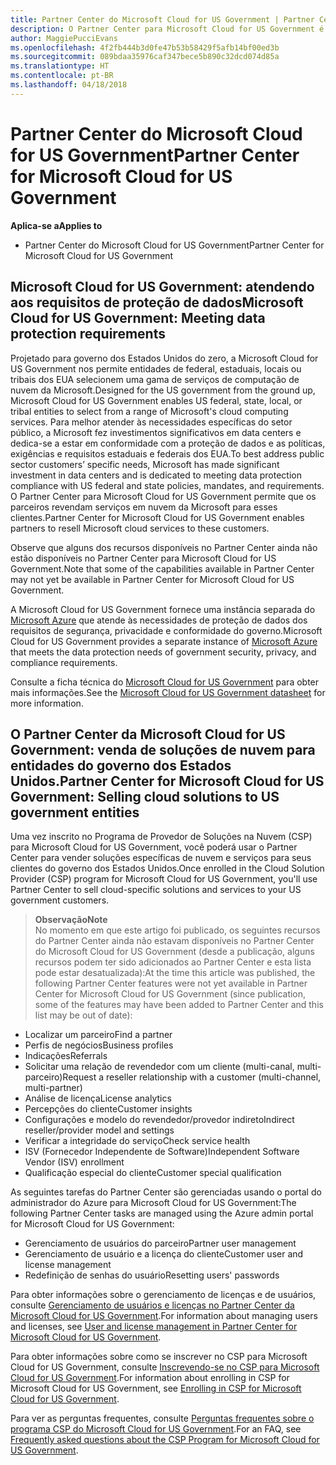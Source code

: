```yaml
---
title: Partner Center do Microsoft Cloud for US Government | Partner Center do Microsoft Cloud for US Government
description: O Partner Center para Microsoft Cloud for US Government é o portal de empresas para parceiros da Microsoft que deseja oferecer soluções de nuvem da Microsoft para clientes que trabalham com agências governamentais dentro dos Estados Unidos.
author: MaggiePucciEvans
ms.openlocfilehash: 4f2fb444b3d0fe47b53b58429f5afb14bf00ed3b
ms.sourcegitcommit: 089bdaa35976caf347bece5b890c32dcd074d85a
ms.translationtype: HT
ms.contentlocale: pt-BR
ms.lasthandoff: 04/18/2018
---
```

# <a name="partner-center-for-microsoft-cloud-for-us-government"></a><span data-ttu-id="acc7d-103">Partner Center do Microsoft Cloud for US Government</span><span class="sxs-lookup"><span data-stu-id="acc7d-103">Partner Center for Microsoft Cloud for US Government</span></span>

**<span data-ttu-id="acc7d-104">Aplica-se a</span><span class="sxs-lookup"><span data-stu-id="acc7d-104">Applies to</span></span>**

-  <span data-ttu-id="acc7d-105">Partner Center do Microsoft Cloud for US Government</span><span class="sxs-lookup"><span data-stu-id="acc7d-105">Partner Center for Microsoft Cloud for US Government</span></span>

## <a name="microsoft-cloud-for-us-government-meeting-data-protection-requirements"></a><span data-ttu-id="acc7d-106">Microsoft Cloud for US Government: atendendo aos requisitos de proteção de dados</span><span class="sxs-lookup"><span data-stu-id="acc7d-106">Microsoft Cloud for US Government: Meeting data protection requirements</span></span> 

<span data-ttu-id="acc7d-107">Projetado para governo dos Estados Unidos do zero, a Microsoft Cloud for US Government nos permite entidades de federal, estaduais, locais ou tribais dos EUA selecionem uma gama de serviços de computação de nuvem da Microsoft.</span><span class="sxs-lookup"><span data-stu-id="acc7d-107">Designed for the US government from the ground up, Microsoft Cloud for US Government enables US federal, state, local, or tribal entities to select from a range of Microsoft's cloud computing services.</span></span> <span data-ttu-id="acc7d-108">Para melhor atender às necessidades específicas do setor público, a Microsoft fez investimentos significativos em data centers e dedica-se a estar em conformidade com a proteção de dados e as políticas, exigências e requisitos estaduais e federais dos EUA.</span><span class="sxs-lookup"><span data-stu-id="acc7d-108">To best address public sector customers’ specific needs, Microsoft has made significant investment in data centers and is dedicated to meeting data protection compliance with US federal and state policies, mandates, and requirements.</span></span> <span data-ttu-id="acc7d-109">O Partner Center para Microsoft Cloud for US Government permite que os parceiros revendam serviços em nuvem da Microsoft para esses clientes.</span><span class="sxs-lookup"><span data-stu-id="acc7d-109">Partner Center for Microsoft Cloud for US Government enables partners to resell Microsoft cloud services to these customers.</span></span>

<span data-ttu-id="acc7d-110">Observe que alguns dos recursos disponíveis no Partner Center ainda não estão disponíveis no Partner Center para Microsoft Cloud for US Government.</span><span class="sxs-lookup"><span data-stu-id="acc7d-110">Note that some of the capabilities available in Partner Center may not yet be available in Partner Center for Microsoft Cloud for US Government.</span></span>

<span data-ttu-id="acc7d-111">A Microsoft Cloud for US Government fornece uma instância separada do [Microsoft Azure](https://azure.microsoft.com/en-us/overview/clouds/government/) que atende às necessidades de proteção de dados dos requisitos de segurança, privacidade e conformidade do governo.</span><span class="sxs-lookup"><span data-stu-id="acc7d-111">Microsoft Cloud for US Government provides a separate instance of [Microsoft Azure](https://azure.microsoft.com/en-us/overview/clouds/government/) that meets the data protection needs of government security, privacy, and compliance requirements.</span></span> 

<span data-ttu-id="acc7d-112">Consulte a ficha técnica do [Microsoft Cloud for US Government](http://download.microsoft.com/download/C/9/C/C9CA3002-DFC4-4ADA-841F-DF42AEC042FB/Microsoft_Azure_Government_Datasheet_EN_US.PDF) para obter mais informações.</span><span class="sxs-lookup"><span data-stu-id="acc7d-112">See the [Microsoft Cloud for US Government datasheet](http://download.microsoft.com/download/C/9/C/C9CA3002-DFC4-4ADA-841F-DF42AEC042FB/Microsoft_Azure_Government_Datasheet_EN_US.PDF) for more information.</span></span>

## <a name="partner-center-for-microsoft-cloud-for-us-government-selling-cloud-solutions-to-us-government-entities"></a><span data-ttu-id="acc7d-113">O Partner Center da Microsoft Cloud for US Government: venda de soluções de nuvem para entidades do governo dos Estados Unidos.</span><span class="sxs-lookup"><span data-stu-id="acc7d-113">Partner Center for Microsoft Cloud for US Government: Selling cloud solutions to US government entities</span></span>

<span data-ttu-id="acc7d-114">Uma vez inscrito no Programa de Provedor de Soluções na Nuvem (CSP) para Microsoft Cloud for US Government, você poderá usar o Partner Center para vender soluções específicas de nuvem e serviços para seus clientes do governo dos Estados Unidos.</span><span class="sxs-lookup"><span data-stu-id="acc7d-114">Once enrolled in the Cloud Solution Provider (CSP) program for Microsoft Cloud for US Government, you'll use Partner Center to sell cloud-specific solutions and services to your US government customers.</span></span> 

>**<span data-ttu-id="acc7d-115">Observação</span><span class="sxs-lookup"><span data-stu-id="acc7d-115">Note</span></span>**<br>
<span data-ttu-id="acc7d-116">No momento em que este artigo foi publicado, os seguintes recursos do Partner Center ainda não estavam disponíveis no Partner Center do Microsoft Cloud for US Government (desde a publicação, alguns recursos podem ter sido adicionados ao Partner Center e esta lista pode estar desatualizada):</span><span class="sxs-lookup"><span data-stu-id="acc7d-116">At the time this article was published, the following Partner Center features were not yet available in Partner Center for Microsoft Cloud for US Government (since publication, some of the features may have been added to Partner Center and this list may be out of date):</span></span>

- <span data-ttu-id="acc7d-117">Localizar um parceiro</span><span class="sxs-lookup"><span data-stu-id="acc7d-117">Find a partner</span></span>
- <span data-ttu-id="acc7d-118">Perfis de negócios</span><span class="sxs-lookup"><span data-stu-id="acc7d-118">Business profiles</span></span>
- <span data-ttu-id="acc7d-119">Indicações</span><span class="sxs-lookup"><span data-stu-id="acc7d-119">Referrals</span></span>
- <span data-ttu-id="acc7d-120">Solicitar uma relação de revendedor com um cliente (multi-canal, multi-parceiro)</span><span class="sxs-lookup"><span data-stu-id="acc7d-120">Request a reseller relationship with a customer (multi-channel, multi-partner)</span></span>
- <span data-ttu-id="acc7d-121">Análise de licença</span><span class="sxs-lookup"><span data-stu-id="acc7d-121">License analytics</span></span>
- <span data-ttu-id="acc7d-122">Percepções do cliente</span><span class="sxs-lookup"><span data-stu-id="acc7d-122">Customer insights</span></span>
- <span data-ttu-id="acc7d-123">Configurações e modelo do revendedor/provedor indireto</span><span class="sxs-lookup"><span data-stu-id="acc7d-123">Indirect reseller/provider model and settings</span></span>
- <span data-ttu-id="acc7d-124">Verificar a integridade do serviço</span><span class="sxs-lookup"><span data-stu-id="acc7d-124">Check service health</span></span>
- <span data-ttu-id="acc7d-125">ISV (Fornecedor Independente de Software)</span><span class="sxs-lookup"><span data-stu-id="acc7d-125">Independent Software Vendor (ISV) enrollment</span></span>
- <span data-ttu-id="acc7d-126">Qualificação especial do cliente</span><span class="sxs-lookup"><span data-stu-id="acc7d-126">Customer special qualification</span></span>

<span data-ttu-id="acc7d-127">As seguintes tarefas do Partner Center são gerenciadas usando o portal do administrador do Azure para Microsoft Cloud for US Government:</span><span class="sxs-lookup"><span data-stu-id="acc7d-127">The following Partner Center tasks are managed using the Azure admin portal for Microsoft Cloud for US Government:</span></span> 

-   <span data-ttu-id="acc7d-128">Gerenciamento de usuários do parceiro</span><span class="sxs-lookup"><span data-stu-id="acc7d-128">Partner user management</span></span>
-   <span data-ttu-id="acc7d-129">Gerenciamento de usuário e a licença do cliente</span><span class="sxs-lookup"><span data-stu-id="acc7d-129">Customer user and license management</span></span>
-   <span data-ttu-id="acc7d-130">Redefinição de senhas do usuário</span><span class="sxs-lookup"><span data-stu-id="acc7d-130">Resetting users' passwords</span></span>

<span data-ttu-id="acc7d-131">Para obter informações sobre o gerenciamento de licenças e de usuários, consulte [Gerenciamento de usuários e licenças no Partner Center da Microsoft Cloud for US Government](user-management-in-partner-center-for-microsoft-us-govt-cloud.md).</span><span class="sxs-lookup"><span data-stu-id="acc7d-131">For information about managing users and licenses, see [User and license management in Partner Center for Microsoft Cloud for US Government](user-management-in-partner-center-for-microsoft-us-govt-cloud.md).</span></span>

<span data-ttu-id="acc7d-132">Para obter informações sobre como se inscrever no CSP para Microsoft Cloud for US Government, consulte [Inscrevendo-se no CSP para Microsoft Cloud for US Government](enroll-in-csp-for-microsoft-us-govt-cloud.md).</span><span class="sxs-lookup"><span data-stu-id="acc7d-132">For information about enrolling in CSP for Microsoft Cloud for US Government, see [Enrolling in CSP for Microsoft Cloud for US Government](enroll-in-csp-for-microsoft-us-govt-cloud.md).</span></span>

<span data-ttu-id="acc7d-133">Para ver as perguntas frequentes, consulte [Perguntas frequentes sobre o programa CSP do Microsoft Cloud for US Government](faq-for-us-govt-cloud.md).</span><span class="sxs-lookup"><span data-stu-id="acc7d-133">For an FAQ, see [Frequently asked questions about the CSP Program for Microsoft Cloud for US Government](faq-for-us-govt-cloud.md).</span></span>